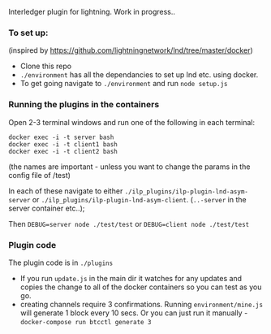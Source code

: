 Interledger plugin for lightning. Work in progress..

### To set up:
(inspired by https://github.com/lightningnetwork/lnd/tree/master/docker)
* Clone this repo
* `./environment` has all the dependancies to set up lnd etc. using docker. 
* To get going navigate to `./environment` and run `node setup.js`

### Running the plugins in the containers
Open 2-3 terminal windows and run one of the following in each terminal:

`docker exec -i -t server bash`  
`docker exec -i -t client1 bash`  
`docker exec -i -t client2 bash`  

(the names are important - unless you want to change the params in the config file of /test)

In each of these navigate to either `./ilp_plugins/ilp-plugin-lnd-asym-server` or `./ilp_plugins/ilp-plugin-lnd-asym-client`. (`..-server` in the server container etc..);

Then 
`DEBUG=server node ./test/test`
or `DEBUG=client node ./test/test`

### Plugin code
The plugin code is in `./plugins`

* If you run `update.js` in the main dir it watches for any updates and copies the change to all of the docker containers so you can test as you go. 
* creating channels require 3 confirmations. Running `environment/mine.js` will generate 1 block every 10 secs. Or you can just run it manually - `docker-compose run btcctl generate 3`





